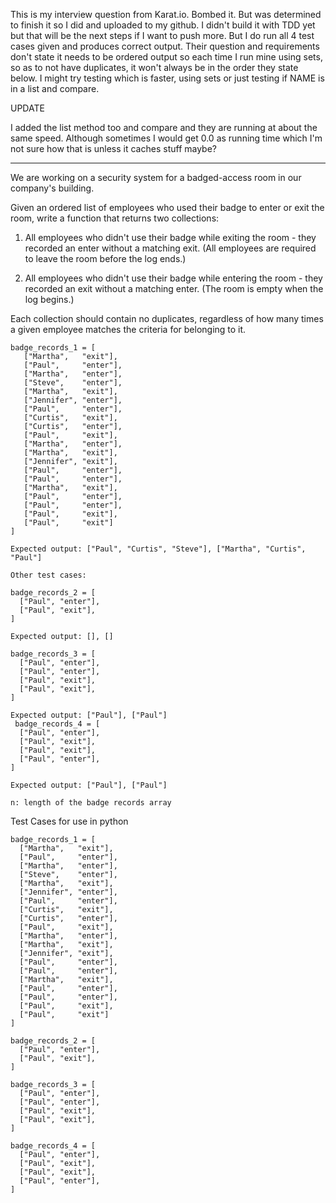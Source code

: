 This is my interview question from Karat.io. Bombed it. But was determined to finish it so I did and uploaded to my github.
I didn't build it with TDD yet but that will be the next steps if I want to push more. But I do run all 4 test cases given and produces correct output. Their question and requirements don't state it needs to be ordered output so each time I run mine using sets, so as to not have duplicates, it won't always be in the order they state below. I might try testing which is faster, using sets or just testing if NAME is in a list and compare.

UPDATE

I added the list method too and compare and they are running at about the same speed. Although sometimes I would get 0.0 as running time which I'm not sure how that is unless it caches stuff maybe? 

****

We are working on a security system for a badged-access room in our company's building.

Given an ordered list of employees who used their badge to enter or exit the room, write a function that returns two collections:

1. All employees who didn't use their badge while exiting the room - they recorded an enter without a matching exit. (All employees are required to leave the room before the log ends.)

2. All employees who didn't use their badge while entering the room - they recorded an exit without a matching enter. (The room is empty when the log begins.)

Each collection should contain no duplicates, regardless of how many times a given employee matches the criteria for belonging to it.

```
badge_records_1 = [
   ["Martha",   "exit"],
   ["Paul",     "enter"],
   ["Martha",   "enter"],
   ["Steve",    "enter"],
   ["Martha",   "exit"],
   ["Jennifer", "enter"],
   ["Paul",     "enter"],
   ["Curtis",   "exit"],
   ["Curtis",   "enter"],
   ["Paul",     "exit"],
   ["Martha",   "enter"],
   ["Martha",   "exit"],
   ["Jennifer", "exit"],
   ["Paul",     "enter"],
   ["Paul",     "enter"],
   ["Martha",   "exit"],
   ["Paul",     "enter"],
   ["Paul",     "enter"],
   ["Paul",     "exit"],
   ["Paul",     "exit"] 
]

Expected output: ["Paul", "Curtis", "Steve"], ["Martha", "Curtis", "Paul"]

Other test cases:

badge_records_2 = [
  ["Paul", "enter"],
  ["Paul", "exit"],
]

Expected output: [], []

badge_records_3 = [
  ["Paul", "enter"],
  ["Paul", "enter"],
  ["Paul", "exit"],
  ["Paul", "exit"],
]

Expected output: ["Paul"], ["Paul"]
 badge_records_4 = [
  ["Paul", "enter"],
  ["Paul", "exit"],
  ["Paul", "exit"],
  ["Paul", "enter"],
]

Expected output: ["Paul"], ["Paul"]

n: length of the badge records array
```

Test Cases for use in python
```
badge_records_1 = [
  ["Martha",   "exit"],
  ["Paul",     "enter"],
  ["Martha",   "enter"],
  ["Steve",    "enter"],
  ["Martha",   "exit"],
  ["Jennifer", "enter"],
  ["Paul",     "enter"],
  ["Curtis",   "exit"],
  ["Curtis",   "enter"],
  ["Paul",     "exit"],
  ["Martha",   "enter"],
  ["Martha",   "exit"],
  ["Jennifer", "exit"],
  ["Paul",     "enter"],
  ["Paul",     "enter"],
  ["Martha",   "exit"],
  ["Paul",     "enter"],
  ["Paul",     "enter"],
  ["Paul",     "exit"],
  ["Paul",     "exit"] 
]

badge_records_2 = [
  ["Paul", "enter"],
  ["Paul", "exit"],
]

badge_records_3 = [
  ["Paul", "enter"],
  ["Paul", "enter"],
  ["Paul", "exit"],
  ["Paul", "exit"],
]

badge_records_4 = [
  ["Paul", "enter"],
  ["Paul", "exit"],
  ["Paul", "exit"],
  ["Paul", "enter"],
]
```
